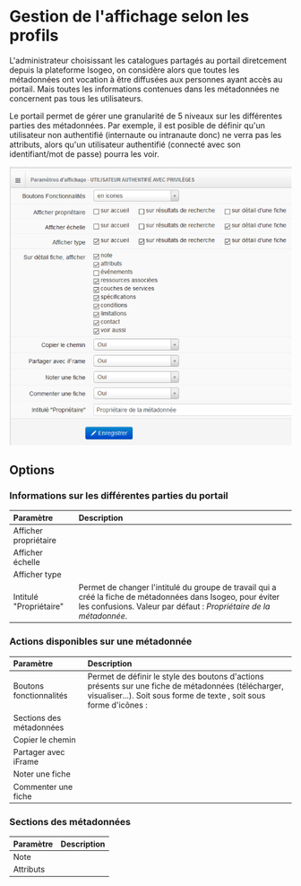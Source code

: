 # Gestion de l'affichage selon les profils

L'administrateur choisissant les catalogues partagés au portail diretcement depuis la plateforme Isogeo, on considère alors que toutes les métadonnées ont vocation à être diffusées aux personnes ayant accès au portail. Mais toutes les informations contenues dans les métadonnées ne concernent pas tous les utilisateurs.

Le portail permet de gérer une granularité de 5 niveaux sur les différentes parties des métadonnées. Par exemple, il est posible de définir qu'un utilisateur non authentifié \(internaute ou intranaute donc\) ne verra pas les attributs, alors qu'un utilisateur authentifié \(connecté avec son identifiant/mot de passe\) pourra les voir.

![&quot;Exemple des paramètres d&apos;affichage pour le rôle &apos;Utilisateur authentifié avec privilège&apos;&quot;](/assets/back_display_advanced_user.png)

## Options

### Informations sur les différentes parties du portail

| Paramètre | Description |
| :--- | :--- |
| Afficher propriétaire |  |
| Afficher échelle |  |
| Afficher type |  |
| Intitulé "Propriétaire" | Permet de changer l'intitulé du groupe de travail qui a créé la fiche de métadonnées dans Isogeo, pour éviter les confusions. Valeur par défaut : _Propriétaire de la métadonnée_. |


### Actions disponibles sur une métadonnée

| Paramètre | Description |
| :--- | :--- |
| Boutons fonctionnalités | Permet de définir le style des boutons d'actions présents sur une fiche de métadonnées \(télécharger, visualiser...\). Soit sous forme de texte , soit sous forme d'icônes :  |
| Sections des métadonnées |  |
| Copier le chemin |  |
| Partager avec iFrame |  |
| Noter une fiche |  |
| Commenter une fiche |  |


### Sections des métadonnées

| Paramètre | Description |
| :--- | :--- |
| Note |  |
| Attributs |  |



